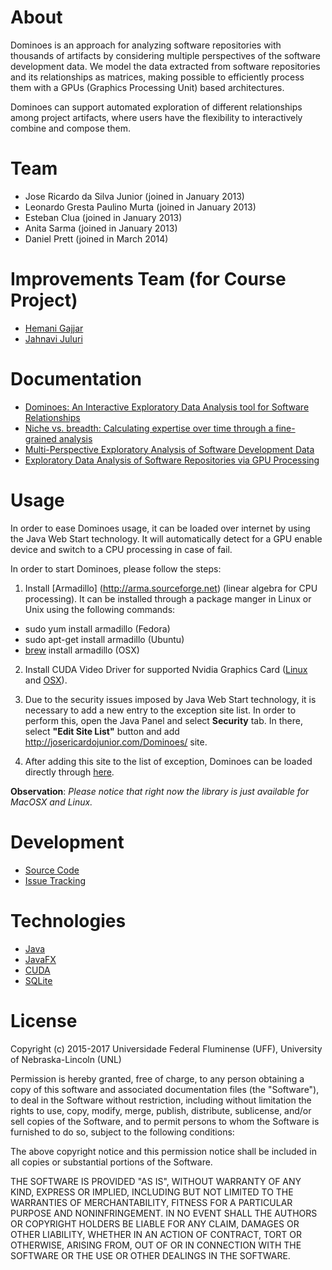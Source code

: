 # About

Dominoes is an approach for analyzing software repositories with thousands of artifacts by considering multiple perspectives of the software development data. We model the data extracted from software repositories and its relationships as matrices, making possible to efficiently process them with a GPUs (Graphics Processing Unit) based architectures.

Dominoes can support automated exploration of different relationships among project artifacts, where users have the flexibility to interactively combine and compose them.

# Team

* Jose Ricardo da Silva Junior (joined in January 2013)
* Leonardo Gresta Paulino Murta (joined in January 2013)
* Esteban Clua (joined in January 2013)
* Anita Sarma (joined in January 2013)
* Daniel Prett (joined in March 2014)

# Improvements Team (for Course Project)

* [Hemani Gajjar](https://github.com/hemani-gajjar)
* [Jahnavi Juluri](https://github.com/jahnavi1111)

# Documentation
* [Dominoes: An Interactive Exploratory Data Analysis tool for Software Relationships](https://ieeexplore.ieee.org/document/9072287/)
* [Niche vs. breadth: Calculating expertise over time through a fine-grained analysis](http://ieeexplore.ieee.org/xpls/abs_all.jsp?arnumber=7081851&tag=1)
* [Multi-Perspective Exploratory Analysis of Software Development Data](http://www.worldscientific.com/doi/abs/10.1142/S0218194015400033)
* [Exploratory Data Analysis of Software Repositories via GPU Processing](http://ksiresearchorg.ipage.com/seke/seke14paper/seke14paper_173.pdf)

# Usage

In order to ease Dominoes usage, it can be loaded over internet by using the Java Web Start technology. It will automatically detect for a GPU enable device and switch to a CPU processing in case of fail. 

In order to start Dominoes, please follow the steps:

1. Install [Armadillo] (http://arma.sourceforge.net) (linear algebra for CPU processing). It can be installed through a package manger in Linux or Unix using the following commands:

* sudo yum install armadillo (Fedora)
* sudo apt-get install armadillo (Ubuntu)
* [brew](https://github.com/Homebrew/install) install armadillo (OSX)

2. Install CUDA Video Driver for supported Nvidia Graphics Card ([Linux](https://developer.nvidia.com/cuda-downloads) and [OSX](http://www.nvidia.com/object/mac-driver-archive.html)). 

3. Due to the security issues imposed by Java Web Start technology, it is necessary to add a new entry to the exception site list. In order to perform this, open the Java Panel and select **Security** tab. In there, select **"Edit Site List"** button and add http://josericardojunior.com/Dominoes/ site.

4. After adding this site to the list of exception, Dominoes can be loaded directly through [here](http://josericardojunior.com/Dominoes/Dominoes.jnlp).

**Observation**: *Please notice that right now the library is just available for MacOSX and Linux.*

# Development

* [Source Code](https://github.com/gems-uff/dominoes)
* [Issue Tracking](https://github.com/gems-uff/dominoes/issues)

# Technologies

* [Java](http://java.com)
* [JavaFX](http://docs.oracle.com/javafx/)
* [CUDA](http://www.nvidia.com/object/cuda_home_new.html)
* [SQLite](http://www.sqlite.org)

# License

Copyright (c) 2015-2017 Universidade Federal Fluminense (UFF), University of Nebraska-Lincoln (UNL)

Permission is hereby granted, free of charge, to any person obtaining a copy
of this software and associated documentation files (the "Software"), to deal
in the Software without restriction, including without limitation the rights
to use, copy, modify, merge, publish, distribute, sublicense, and/or sell
copies of the Software, and to permit persons to whom the Software is
furnished to do so, subject to the following conditions:

The above copyright notice and this permission notice shall be included in
all copies or substantial portions of the Software.

THE SOFTWARE IS PROVIDED "AS IS", WITHOUT WARRANTY OF ANY KIND, EXPRESS OR
IMPLIED, INCLUDING BUT NOT LIMITED TO THE WARRANTIES OF MERCHANTABILITY,
FITNESS FOR A PARTICULAR PURPOSE AND NONINFRINGEMENT. IN NO EVENT SHALL THE
AUTHORS OR COPYRIGHT HOLDERS BE LIABLE FOR ANY CLAIM, DAMAGES OR OTHER
LIABILITY, WHETHER IN AN ACTION OF CONTRACT, TORT OR OTHERWISE, ARISING FROM,
OUT OF OR IN CONNECTION WITH THE SOFTWARE OR THE USE OR OTHER DEALINGS IN
THE SOFTWARE.

